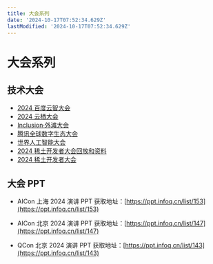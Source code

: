 ```yaml
---
title: 大会系列
date: '2024-10-17T07:52:34.629Z'
lastModified: '2024-10-17T07:52:34.629Z'
---
```

# 大会系列

## 技术大会

- [2024 百度云智大会](https://cloud.baidu.com/summit/AIcloudsummit_2024/index.html)
- [2024 云栖大会](https://yunqi.aliyun.com/)
- [Inclusion·外滩大会](https://www.inclusionconf.com/)
- [腾讯全球数字生态大会](https://des.cloud.tencent.com/)
- [世界人工智能大会](https://online2024.worldaic.com.cn)
- [2024 稀土开发者大会回放和资料](https://agijuejin.feishu.cn/wiki/T3a2wBP82iwMcbkOu4pcEm6rn1c)
- [2024 稀土开发者大会](https://conf.juejin.cn/xdc2024/)

## 大会 PPT

- AICon 上海 2024 演讲 PPT 获取地址：[https://ppt.infoq.cn/list/153](https://ppt.infoq.cn/list/153)

- AICon 北京 2024 演讲 PPT 获取地址：[https://ppt.infoq.cn/list/147](https://ppt.infoq.cn/list/147)

- QCon 北京 2024 演讲 PPT 获取地址：[https://ppt.infoq.cn/list/143](https://ppt.infoq.cn/list/143)
